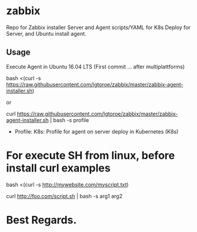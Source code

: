 # zabbix

Repo for Zabbix installer Server and Agent scripts/YAML for K8s Deploy for Server, and Ubuntu install agent.

## Usage

Execute Agent in Ubuntu 16.04 LTS (First commit ... after multiplattforms)

bash <(curl -s https://raw.githubusercontent.com/lgtoroe/zabbix/master/zabbix-agent-installer.sh)

or

curl https://raw.githubusercontent.com/lgtoroe/zabbix/master/zabbix-agent-installer.sh | bash -s profile

* Profile:
	K8s:	Profile for agent on server deploy in Kubernetes (K8s)


# For execute SH from linux, before install curl examples

bash <(curl -s http://mywebsite.com/myscript.txt)

curl http://foo.com/script.sh | bash -s arg1 arg2




# Best Regards.